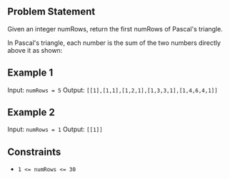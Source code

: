 ## Problem Statement

Given an integer numRows, return the first numRows of Pascal's triangle.

In Pascal's triangle, each number is the sum of the two numbers directly above it as shown:

## Example 1

Input: `numRows = 5`
Output: `[[1],[1,1],[1,2,1],[1,3,3,1],[1,4,6,4,1]]`

## Example 2

Input: `numRows = 1`
Output: `[[1]]`

## Constraints

- `1 <= numRows <= 30`
